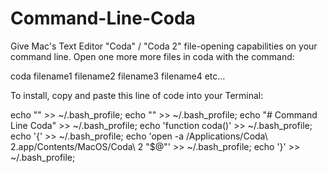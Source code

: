 Command-Line-Coda
=================

Give Mac's Text Editor "Coda" / "Coda 2" file-opening capabilities on your command line. Open one more more files in coda with the command:

coda filename1 filename2 filename3 filename4 etc...



To install, copy and paste this line of code into your Terminal:

echo "" >> ~/.bash_profile; echo "" >> ~/.bash_profile; echo "# Command Line Coda" >> ~/.bash_profile; echo 'function coda()' >> ~/.bash_profile; echo '{' >> ~/.bash_profile; echo 'open -a /Applications/Coda\ 2.app/Contents/MacOS/Coda\ 2 "$@"' >> ~/.bash_profile; echo '}' >> ~/.bash_profile;